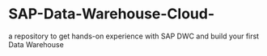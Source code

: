 # SAP-Data-Warehouse-Cloud-
a repository to get hands-on experience with SAP DWC and build your first Data Warehouse

